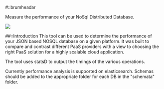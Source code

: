 #::brumheadar 

Measure the performance of your NoSql Distributed Database.

![](http://www.realhd-audio.com/wp-content/uploads/2013/12/vu_meter.jpg)

##::Introduction
This tool can be used to determine the performance of your JSON based NOSQL database on a given platform.
It was built to compare and contrast different PaaS providers with a view to choosing the right PaaS solution for a highly scalable cloud application.

The tool uses statsD to output the timings of the various operations. 

Currently performance analysis is supported on elasticsearch.
Schemas should be added to the appropriate folder for each DB in the "schemata" folder. 


